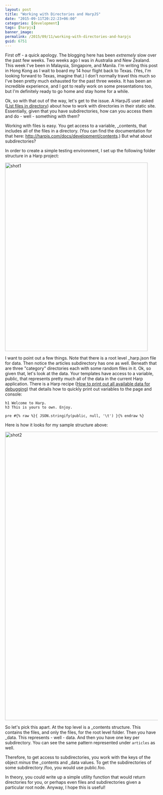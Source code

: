 ```yaml
---
layout: post
title: "Working with Directories and HarpJS"
date: "2015-09-11T20:22:23+06:00"
categories: [development]
tags: [harpjs]
banner_image: 
permalink: /2015/09/11/working-with-directories-and-harpjs
guid: 6751
---
```


First off - a quick apology. The blogging here has been <i>extremely</i> slow over the past few weeks. Two weeks ago I was in Australia and New Zealand. This week I've been in Malaysia, Singapore, and Manila. I'm writing this post in Hong Kong as I wait to board my 14 hour flight back to Texas. (Yes, I'm looking forward to Texas, imagine that.) I don't normally travel this much so I've been pretty much exhausted for the past three weeks. It has been an incredible experience, and I got to really work on some presentations too, but I'm definitely ready to go home and stay home for a while. 

Ok, so with that out of the way, let's get to the issue. A HarpJS user asked (<a href="https://github.com/sintaxi/harp/issues/345">List files in directory</a>) about how to work with directories in their static site. Essentially, given that you have subdirectories, how can you access them and do - well - something with them?

Working with files is easy. You get access to a variable, _contents, that includes all of the files in a directory. (You can find the documentation for that here: <a href="http://harpjs.com/docs/development/contents">http://harpjs.com/docs/development/contents</a>.) But what about subdirectories?

In order to create a simple testing environment, I set up the following folder structure in a Harp project:

<img src="https://static.raymondcamden.com/images/wp-content/uploads/2015/09/shot1.png" alt="shot1" width="470" height="620" class="aligncenter size-full wp-image-6752 imgborder" />

I want to point out a few things. Note that there is a root level _harp.json file for data. Then notice the articles subdirectory has one as well. Beneath that are three "category" directories each with some random files in it. Ok, so given that, let's look at the data. Your templates have access to a variable, public, that represents pretty much all of the data in the current Harp application. There is a Harp recipe (<a href="http://harpjs.com/recipes/print-debugging">How to print out all available data for debugging</a>) that details how to quickly print out variables to the page and console:

<pre><code class="language-markup">h1 Welcome to Harp.
h3 This is yours to own. Enjoy.

pre #{% raw %}{ JSON.stringify(public, null, '\t') }{% endraw %}</code></pre>

Here is how it looks for my sample structure above:

<img src="https://static.raymondcamden.com/images/wp-content/uploads/2015/09/shot2.png" alt="shot2" width="700" height="949" class="aligncenter size-full wp-image-6753 imgborder" />

So let's pick this apart. At the top level is a _contents structure. This contains the files, and only the files, for the root level folder. Then you have _data. This represents - well - data. And then you have one key per subdirectory. You can see the same pattern represented under <code>articles</code> as well.

Therefore, to get access to subdirectories, you work with the keys of the object <i>minus</i> the _contents and _data values. To get the subdirectories of some subdirectory /foo, you would use public.foo. 

In theory, you could write up a simple utility function that would return directories for you, or perhaps even files and subdirectories given a particular root node. Anyway, I hope this is useful!
